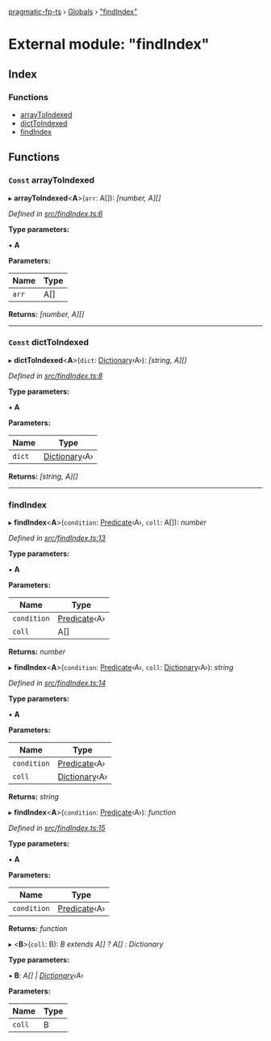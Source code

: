 [pragmatic-fp-ts](../README.md) › [Globals](../globals.md) › ["findIndex"](_findindex_.md)

# External module: "findIndex"

## Index

### Functions

* [arrayToIndexed](_findindex_.md#const-arraytoindexed)
* [dictToIndexed](_findindex_.md#const-dicttoindexed)
* [findIndex](_findindex_.md#findindex)

## Functions

### `Const` arrayToIndexed

▸ **arrayToIndexed**<**A**>(`arr`: A[]): *[number, A][]*

*Defined in [src/findIndex.ts:6](https://github.com/hermann-p/pragmatic-fp-ts/blob/472cce0/src/findIndex.ts#L6)*

**Type parameters:**

▪ **A**

**Parameters:**

Name | Type |
------ | ------ |
`arr` | A[] |

**Returns:** *[number, A][]*

___

### `Const` dictToIndexed

▸ **dictToIndexed**<**A**>(`dict`: [Dictionary](_types_.md#dictionary)‹A›): *[string, A][]*

*Defined in [src/findIndex.ts:8](https://github.com/hermann-p/pragmatic-fp-ts/blob/472cce0/src/findIndex.ts#L8)*

**Type parameters:**

▪ **A**

**Parameters:**

Name | Type |
------ | ------ |
`dict` | [Dictionary](_types_.md#dictionary)‹A› |

**Returns:** *[string, A][]*

___

###  findIndex

▸ **findIndex**<**A**>(`condition`: [Predicate](_types_.md#predicate)‹A›, `coll`: A[]): *number*

*Defined in [src/findIndex.ts:13](https://github.com/hermann-p/pragmatic-fp-ts/blob/472cce0/src/findIndex.ts#L13)*

**Type parameters:**

▪ **A**

**Parameters:**

Name | Type |
------ | ------ |
`condition` | [Predicate](_types_.md#predicate)‹A› |
`coll` | A[] |

**Returns:** *number*

▸ **findIndex**<**A**>(`condition`: [Predicate](_types_.md#predicate)‹A›, `coll`: [Dictionary](_types_.md#dictionary)‹A›): *string*

*Defined in [src/findIndex.ts:14](https://github.com/hermann-p/pragmatic-fp-ts/blob/472cce0/src/findIndex.ts#L14)*

**Type parameters:**

▪ **A**

**Parameters:**

Name | Type |
------ | ------ |
`condition` | [Predicate](_types_.md#predicate)‹A› |
`coll` | [Dictionary](_types_.md#dictionary)‹A› |

**Returns:** *string*

▸ **findIndex**<**A**>(`condition`: [Predicate](_types_.md#predicate)‹A›): *function*

*Defined in [src/findIndex.ts:15](https://github.com/hermann-p/pragmatic-fp-ts/blob/472cce0/src/findIndex.ts#L15)*

**Type parameters:**

▪ **A**

**Parameters:**

Name | Type |
------ | ------ |
`condition` | [Predicate](_types_.md#predicate)‹A› |

**Returns:** *function*

▸ <**B**>(`coll`: B): *B extends A[] ? A[] : Dictionary<A>*

**Type parameters:**

▪ **B**: *A[] | [Dictionary](_types_.md#dictionary)‹A›*

**Parameters:**

Name | Type |
------ | ------ |
`coll` | B |
